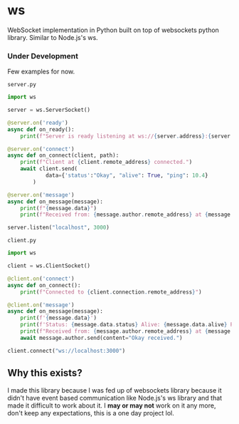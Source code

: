# ws
WebSocket implementation in Python built on top of websockets python library. Similar to Node.js's ws.

### Under Development

Few examples for now.

`server.py`
```py
import ws

server = ws.ServerSocket()

@server.on('ready')
async def on_ready():
    print(f"Server is ready listening at ws://{server.address}:{server.port}")

@server.on('connect')
async def on_connect(client, path):
    print(f"Client at {client.remote_address} connected.")
    await client.send(
            data={'status':"Okay", "alive": True, "ping": 10.4}
        )

@server.on('message')
async def on_message(message):
    print(f"{message.data}")
    print(f"Received from: {message.author.remote_address} at {message.created_at}")

server.listen("localhost", 3000)
```

`client.py`
```py
import ws

client = ws.ClientSocket()

@client.on('connect')
async def on_connect():
    print(f"Connected to {client.connection.remote_address}")

@client.on('message')
async def on_message(message):
    print(f'{message.data}')
    print(f'Status: {message.data.status} Alive: {message.data.alive} Ping: {message.data.ping}')
    print(f"Received from: {message.author.remote_address} at {message.created_at}")
    await message.author.send(content="Okay received.")

client.connect("ws://localhost:3000")
```

## Why this exists?
I made this library because I was fed up of websockets library because it didn't have event based communication like Node.js's ws library and that made it difficult to work about it. I **may or may not** work on it any more, don't keep any expectations, this is a one day project lol. 
